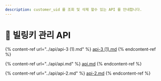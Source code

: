 ```yaml
---
description: customer_uid 를 조회 및 삭제 할수 있는 API 를 안내합니다.
---
```


# 📝 빌링키 관리 API

{% content-ref url="../api/api-3 (1).md" %}
[api-3 (1).md](<../api/api-3 (1).md>)
{% endcontent-ref %}

{% content-ref url="../api/api.md" %}
[api.md](../api/api.md)
{% endcontent-ref %}

{% content-ref url="../api/api-2.md" %}
[api-2.md](../api/api-2.md)
{% endcontent-ref %}
